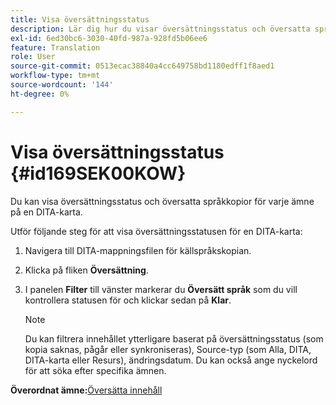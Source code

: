 ```yaml
---
title: Visa översättningsstatus
description: Lär dig hur du visar översättningsstatus och översatta språkkopior för varje ämne på en DITA-karta i AEM Guides.
exl-id: 6ed30bc6-3030-40fd-987a-928fd5b06ee6
feature: Translation
role: User
source-git-commit: 0513ecac38840a4cc649758bd1180edff1f8aed1
workflow-type: tm+mt
source-wordcount: '144'
ht-degree: 0%

---
```


# Visa översättningsstatus {#id169SEK00KOW}

Du kan visa översättningsstatus och översatta språkkopior för varje ämne på en DITA-karta.

Utför följande steg för att visa översättningsstatusen för en DITA-karta:

1. Navigera till DITA-mappningsfilen för källspråkskopian.
1. Klicka på fliken **Översättning**.
1. I panelen **Filter** till vänster markerar du **Översätt språk** som du vill kontrollera statusen för och klickar sedan på **Klar**.

   >[!NOTE]
   >
   > Du kan filtrera innehållet ytterligare baserat på översättningsstatus \(som kopia saknas, pågår eller synkroniseras\), Source-typ \(som Alla, DITA, DITA-karta eller Resurs\), ändringsdatum. Du kan också ange nyckelord för att söka efter specifika ämnen.

**Överordnat ämne:**[&#x200B;Översätta innehåll](translation.md)
